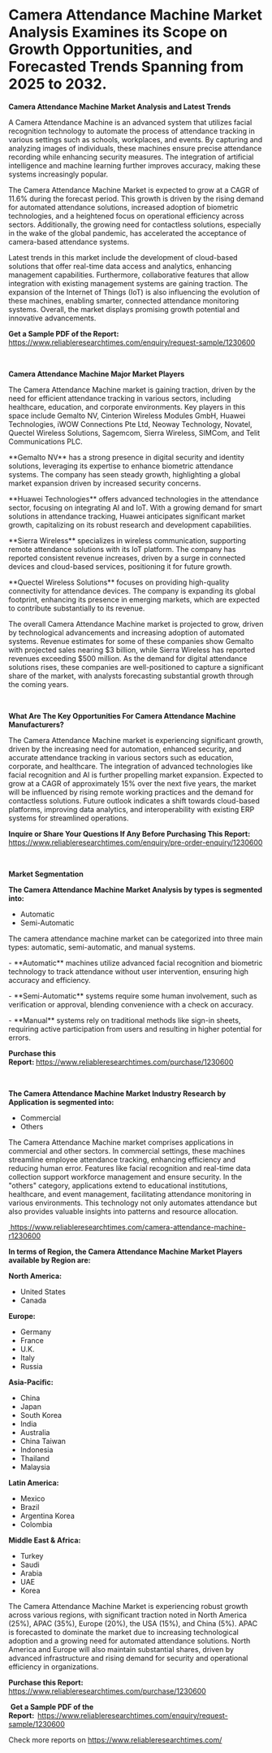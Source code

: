 <p><h1>Camera Attendance Machine Market Analysis Examines its Scope on Growth Opportunities, and Forecasted Trends Spanning from 2025 to 2032.</h1></p><p><strong>Camera Attendance Machine Market Analysis and Latest Trends</strong></p>
<p><p>A Camera Attendance Machine is an advanced system that utilizes facial recognition technology to automate the process of attendance tracking in various settings such as schools, workplaces, and events. By capturing and analyzing images of individuals, these machines ensure precise attendance recording while enhancing security measures. The integration of artificial intelligence and machine learning further improves accuracy, making these systems increasingly popular.</p><p>The Camera Attendance Machine Market is expected to grow at a CAGR of 11.6% during the forecast period. This growth is driven by the rising demand for automated attendance solutions, increased adoption of biometric technologies, and a heightened focus on operational efficiency across sectors. Additionally, the growing need for contactless solutions, especially in the wake of the global pandemic, has accelerated the acceptance of camera-based attendance systems.</p><p>Latest trends in this market include the development of cloud-based solutions that offer real-time data access and analytics, enhancing management capabilities. Furthermore, collaborative features that allow integration with existing management systems are gaining traction. The expansion of the Internet of Things (IoT) is also influencing the evolution of these machines, enabling smarter, connected attendance monitoring systems. Overall, the market displays promising growth potential and innovative advancements.</p></p>
<p><strong>Get a Sample PDF of the Report:&nbsp;</strong> <a href="https://www.reliableresearchtimes.com/enquiry/request-sample/1230600?utm_campaign=2275&utm_medium=2&utm_source=Github&utm_content=ia&utm_term=12042025&utm_id=camera-attendance-machine">https://www.reliableresearchtimes.com/enquiry/request-sample/1230600</a></p>
<p>&nbsp;</p>
<p><strong>Camera Attendance Machine Major Market Players</strong></p>
<p><p>The Camera Attendance Machine market is gaining traction, driven by the need for efficient attendance tracking in various sectors, including healthcare, education, and corporate environments. Key players in this space include Gemalto NV, Cinterion Wireless Modules GmbH, Huawei Technologies, iWOW Connections Pte Ltd, Neoway Technology, Novatel, Quectel Wireless Solutions, Sagemcom, Sierra Wireless, SIMCom, and Telit Communications PLC.</p><p>**Gemalto NV** has a strong presence in digital security and identity solutions, leveraging its expertise to enhance biometric attendance systems. The company has seen steady growth, highlighting a global market expansion driven by increased security concerns.</p><p>**Huawei Technologies** offers advanced technologies in the attendance sector, focusing on integrating AI and IoT. With a growing demand for smart solutions in attendance tracking, Huawei anticipates significant market growth, capitalizing on its robust research and development capabilities.</p><p>**Sierra Wireless** specializes in wireless communication, supporting remote attendance solutions with its IoT platform. The company has reported consistent revenue increases, driven by a surge in connected devices and cloud-based services, positioning it for future growth.</p><p>**Quectel Wireless Solutions** focuses on providing high-quality connectivity for attendance devices. The company is expanding its global footprint, enhancing its presence in emerging markets, which are expected to contribute substantially to its revenue.</p><p>The overall Camera Attendance Machine market is projected to grow, driven by technological advancements and increasing adoption of automated systems. Revenue estimates for some of these companies show Gemalto with projected sales nearing $3 billion, while Sierra Wireless has reported revenues exceeding $500 million. As the demand for digital attendance solutions rises, these companies are well-positioned to capture a significant share of the market, with analysts forecasting substantial growth through the coming years.</p></p>
<p>&nbsp;</p>
<p><strong>What Are The Key Opportunities For Camera Attendance Machine Manufacturers?</strong></p>
<p><p>The Camera Attendance Machine market is experiencing significant growth, driven by the increasing need for automation, enhanced security, and accurate attendance tracking in various sectors such as education, corporate, and healthcare. The integration of advanced technologies like facial recognition and AI is further propelling market expansion. Expected to grow at a CAGR of approximately 15% over the next five years, the market will be influenced by rising remote working practices and the demand for contactless solutions. Future outlook indicates a shift towards cloud-based platforms, improving data analytics, and interoperability with existing ERP systems for streamlined operations.</p></p>
<p><strong>Inquire or Share Your Questions If Any Before Purchasing This Report:</strong> <a href="https://www.reliableresearchtimes.com/enquiry/pre-order-enquiry/1230600?utm_campaign=2275&utm_medium=2&utm_source=Github&utm_content=ia&utm_term=12042025&utm_id=camera-attendance-machine">https://www.reliableresearchtimes.com/enquiry/pre-order-enquiry/1230600</a></p>
<p>&nbsp;</p>
<p><strong>Market Segmentation</strong></p>
<p><strong>The Camera Attendance Machine Market Analysis by types is segmented into:</strong></p>
<p><ul><li>Automatic</li><li>Semi-Automatic</li></ul></p>
<p><p>The camera attendance machine market can be categorized into three main types: automatic, semi-automatic, and manual systems. </p><p>- **Automatic** machines utilize advanced facial recognition and biometric technology to track attendance without user intervention, ensuring high accuracy and efficiency. </p><p>- **Semi-Automatic** systems require some human involvement, such as verification or approval, blending convenience with a check on accuracy. </p><p>- **Manual** systems rely on traditional methods like sign-in sheets, requiring active participation from users and resulting in higher potential for errors.</p></p>
<p><strong>Purchase this Report:&nbsp;</strong><a href="https://www.reliableresearchtimes.com/purchase/1230600?utm_campaign=2275&utm_medium=2&utm_source=Github&utm_content=ia&utm_term=12042025&utm_id=camera-attendance-machine">https://www.reliableresearchtimes.com/purchase/1230600</a></p>
<p>&nbsp;</p>
<p><strong>The Camera Attendance Machine Market Industry Research by Application is segmented into:</strong></p>
<p><ul><li>Commercial</li><li>Others</li></ul></p>
<p><p>The Camera Attendance Machine market comprises applications in commercial and other sectors. In commercial settings, these machines streamline employee attendance tracking, enhancing efficiency and reducing human error. Features like facial recognition and real-time data collection support workforce management and ensure security. In the "others" category, applications extend to educational institutions, healthcare, and event management, facilitating attendance monitoring in various environments. This technology not only automates attendance but also provides valuable insights into patterns and resource allocation.</p></p>
<p><a href="https://www.reliableresearchtimes.com/camera-attendance-machine-r1230600?utm_campaign=2275&utm_medium=2&utm_source=Github&utm_content=ia&utm_term=12042025&utm_id=camera-attendance-machine">&nbsp;https://www.reliableresearchtimes.com/camera-attendance-machine-r1230600</a></p>
<p><strong>In terms of Region, the Camera Attendance Machine Market Players available by Region are:</strong></p>
<p>
    <p> <strong> North America: </strong>
        <ul>
            <li>United States</li>
            <li>Canada</li>
        </ul>
        </p> 
    <p> <strong> Europe: </strong>
        <ul>
            <li>Germany</li>
            <li>France</li>
            <li>U.K.</li>
            <li>Italy</li>
            <li>Russia</li>
        </ul>
        </p> 
    <p> <strong> Asia-Pacific: </strong>
        <ul>
            <li>China</li>
            <li>Japan</li>
            <li>South Korea</li>
            <li>India</li>
            <li>Australia</li>
            <li>China Taiwan</li>
            <li>Indonesia</li>
            <li>Thailand</li>
            <li>Malaysia</li>
        </ul>
        </p> 
    <p> <strong> Latin America: </strong>
        <ul>
            <li>Mexico</li>
            <li>Brazil</li>
            <li>Argentina Korea</li>
            <li>Colombia</li>
        </ul>
        </p> 
    <p> <strong> Middle East & Africa: </strong>
        <ul>
            <li>Turkey</li>
            <li>Saudi</li>
            <li>Arabia</li>
            <li>UAE</li>
            <li>Korea</li>
        </ul>
    </p>
    </p>
<p><p>The Camera Attendance Machine Market is experiencing robust growth across various regions, with significant traction noted in North America (25%), APAC (35%), Europe (20%), the USA (15%), and China (5%). APAC is forecasted to dominate the market due to increasing technological adoption and a growing need for automated attendance solutions. North America and Europe will also maintain substantial shares, driven by advanced infrastructure and rising demand for security and operational efficiency in organizations.</p></p>
<p><strong>Purchase this Report: </strong><a href="https://www.reliableresearchtimes.com/purchase/1230600?utm_campaign=2275&utm_medium=2&utm_source=Github&utm_content=ia&utm_term=12042025&utm_id=camera-attendance-machine">https://www.reliableresearchtimes.com/purchase/1230600</a></p>
<p>&nbsp;<strong>Get a Sample PDF of the Report:&nbsp;&nbsp;</strong><a href="https://www.reliableresearchtimes.com/enquiry/request-sample/1230600?utm_campaign=2275&utm_medium=2&utm_source=Github&utm_content=ia&utm_term=12042025&utm_id=camera-attendance-machine">https://www.reliableresearchtimes.com/enquiry/request-sample/1230600</a></p>
<p><strong></strong></p>
<p>Check more reports on <a href="https://www.reliableresearchtimes.com/?utm_campaign=2275&utm_medium=2&utm_source=Github&utm_content=ia&utm_term=12042025&utm_id=camera-attendance-machine">https://www.reliableresearchtimes.com/</a></p>